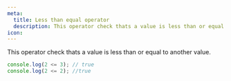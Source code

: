 ```yaml
---
meta:
  title: Less than equal operator
  description: This operator check thats a value is less than or equal to another value.
icon:
---
```


This operator check thats a value is less than or equal to another
value.

```javascript
console.log(2 <= 3); // true
console.log(2 <= 2); //true
```
